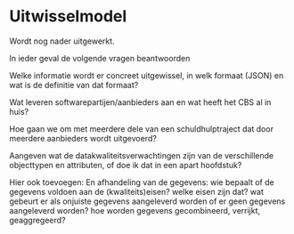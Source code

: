 # Uitwisselmodel

<span class="mark">Wordt nog nader uitgewerkt.</span>

<span class="mark">In ieder geval de volgende vragen beantwoorden</span>

<span class="mark">Welke informatie wordt er concreet uitgewissel, in welk formaat (JSON) en wat is de definitie van dat formaat?</span>

<span class="mark">Wat leveren softwarepartijen/aanbieders aan en wat heeft het CBS al in huis?</span>

<span class="mark">Hoe gaan we om met meerdere dele van een schuldhulptraject dat door meerdere aanbieders wordt uitgevoerd?</span>

<span class="mark">Aangeven wat de datakwaliteitsverwachtingen zijn van de verschillende objecttypen en attributen, of doe ik dat in een apart hoofdstuk?</span>

<span class="mark">Hier ook toevoegen: En afhandeling van de gegevens: wie bepaalt of de gegevens voldoen aan de (kwaliteits)eisen? welke eisen zijn dat? wat gebeurt er als onjuiste gegevens aangeleverd worden of er geen gegevens aangeleverd worden? hoe worden gegevens gecombineerd, verrijkt, geaggregeerd?</span>

